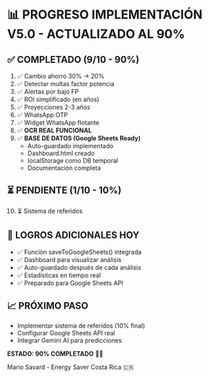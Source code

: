# 📊 PROGRESO IMPLEMENTACIÓN V5.0 - ACTUALIZADO AL 90%

## ✅ COMPLETADO (9/10 - 90%)
1. ✅ Cambio ahorro 30% → 20%
2. ✅ Detectar multas factor potencia
3. ✅ Alertas por bajo FP
4. ✅ ROI simplificado (en años)
5. ✅ Proyecciones 2-3 años
6. ✅ WhatsApp OTP
7. ✅ Widget WhatsApp flotante
8. ✅ **OCR REAL FUNCIONAL**
9. ✅ **BASE DE DATOS (Google Sheets Ready)**
   - Auto-guardado implementado
   - Dashboard.html creado
   - localStorage como DB temporal
   - Documentación completa

## ⏳ PENDIENTE (1/10 - 10%)
10. ⏳ Sistema de referidos

## 🎯 LOGROS ADICIONALES HOY
- ✅ Función saveToGoogleSheets() integrada
- ✅ Dashboard para visualizar análisis
- ✅ Auto-guardado después de cada análisis
- ✅ Estadísticas en tiempo real
- ✅ Preparado para Google Sheets API

## 📈 PRÓXIMO PASO
- Implementar sistema de referidos (10% final)
- Configurar Google Sheets API real
- Integrar Gemini AI para predicciones

**ESTADO: 90% COMPLETADO** 🚀🎉

Mario Savard - Energy Saver Costa Rica 🇨🇷
